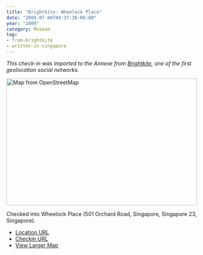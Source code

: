 ```yaml
---
title: "Brightkite: Wheelock Place"
date: "2009-07-06T04:37:36-06:00"
year: "2009"
category: Museum
tag:
- from-brightkite
- written-in-singapore
---
```

<p style="font-style:italic">This check-in was imported to the Annexe from <a href="https://rubenerd.com/tag/from-brightkite/" title="View all posts imported from Brightkite">Brightkite</a>, one of the first geolocation social networks.</p> 

<p><img src="https://rubenerd.com/files/museum/openstreetmap-wheelockplace@2x.png" style="width:500px; height:333px;" alt="Map from OpenStreetMap" /></p>

Checked into Wheelock Place (501 Orchard Road, Singapore, Singapore 23, Singapore).

* [Location URL](http://brightkite.com/places/e0cd923ac8dc11dd9eb6003048c10834)
* [Checkin URL](http://brightkite.com/objects/51de5946a1911debcf8003048c10834)
* [View Larger Map](http://www.openstreetmap.org/#map=19/1.30469/103.83066)

